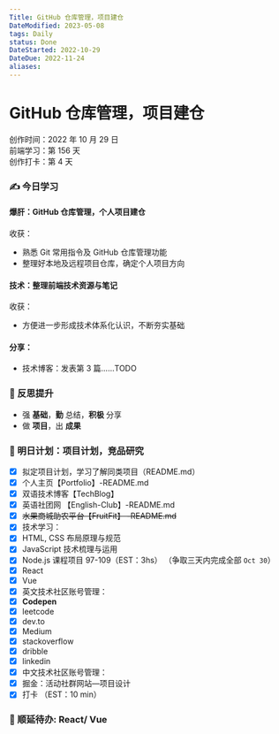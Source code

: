 ```yaml
---
Title: GitHub 仓库管理，项目建仓
DateModified: 2023-05-08
tags: Daily
status: Done
DateStarted: 2022-10-29
DateDue: 2022-11-24
aliases:
---
```


# GitHub 仓库管理，项目建仓

创作时间：2022 年 10 月 29 日  
前端学习：第 156 天  
创作打卡：第 4 天

### ✍️ 今日学习

#### 爆肝：GitHub 仓库管理，个人项目建仓

收获：

- 熟悉 Git 常用指令及 GitHub 仓库管理功能
- 整理好本地及远程项目仓库，确定个人项目方向

#### 技术：整理前端技术资源与笔记

收获：

- 方便进一步形成技术体系化认识，不断夯实基础

#### 分享：

- 技术博客：发表第 3 篇……TODO

### 🔖 反思提升

- 强 **基础**，**勤** 总结，**积极** 分享
- 做 **项目**，出 **成果**

### 🔖 明日计划：项目计划，竞品研究

- [x] 拟定项目计划，学习了解同类项目（README.md）
- [x] 个人主页【Portfolio】-README.md
- [x] 双语技术博客【TechBlog】
- [x] 英语社团网 【English-Club】-README.md
- [x] ~~水果商城助农平台【FruitFit】 -README.md~~
- [x] 技术学习：
- [x] HTML, CSS 布局原理与规范
- [x] JavaScript 技术梳理与运用
- [x] Node.js 课程项目 97-109（EST：3hs） （争取三天内完成全部 `Oct 30`）
- [x] React
- [x] Vue
- [x] 英文技术社区账号管理：
- [x] **Codepen**
- [x] leetcode
- [x] dev.to
- [x] Medium
- [x] stackoverflow
- [x] dribble
- [x] linkedin
- [x] 中文技术社区账号管理：
- [x] 掘金：活动社群网站—项目设计
- [x] 打卡 （EST：10 min）

### 🔖 顺延待办: React/ Vue
